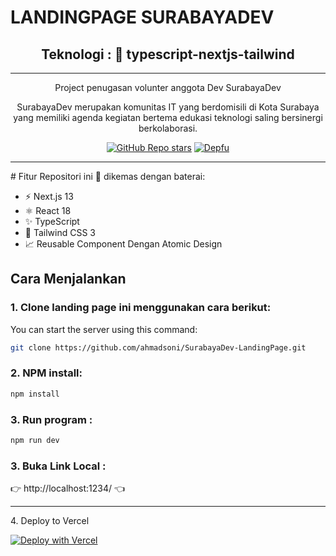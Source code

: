 
# LANDINGPAGE SURABAYADEV
<div align="center">
  <h2> Teknologi : 🔋 typescript-nextjs-tailwind</h2>
  <hr>
  <p>Project penugasan volunter anggota Dev SurabayaDev</p>
  <p>SurabayaDev merupakan komunitas IT yang berdomisili di Kota Surabaya yang memiliki agenda kegiatan bertema edukasi teknologi saling bersinergi berkolaborasi.</p>

[![GitHub Repo stars](https://img.shields.io/github/stars/ahmadsoni/SurabayaDev-LandingPage)](https://github.com/ahmadsoni/SurabayaDev-LandingPage)
[![Depfu](https://badges.depfu.com/badges/fc6e730632ab9dacaf7df478a08684a7/overview.svg)](https://depfu.com/ahmadsoni/SurabayaDev-LandingPage?project_id=30160)
</div>

<hr>
# Fitur
Repositori ini 🔋 dikemas dengan baterai:

- ⚡️ Next.js 13
- ⚛️ React 18
- ✨ TypeScript
- 💨 Tailwind CSS 3 
- 📈 Reusable Component Dengan Atomic Design

## Cara Menjalankan

### 1. Clone landing page ini menggunakan cara berikut:
You can start the server using this command:

```bash
git clone https://github.com/ahmadsoni/SurabayaDev-LandingPage.git
```
### 2. NPM install:
```bash
npm install
```
### 3. Run program :
```bash
npm run dev
```
### 3. Buka Link Local :
👉 http://localhost:1234/ 👈 

<hr>
4. Deploy to Vercel

   [![Deploy with Vercel](https://vercel.com/button)](https://vercel.com/new/git/external?repository-url=https%3A%2F%2Fgithub.com%2Ftheodorusclarence%2Fts-nextjs-tailwind-starter)